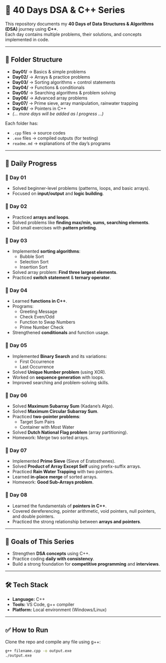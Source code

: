 # 🚀 40 Days DSA & C++ Series

This repository documents my **40 Days of Data Structures & Algorithms (DSA)** journey using **C++**.  
Each day contains multiple problems, their solutions, and concepts implemented in code.

---

## 📂 Folder Structure

- **Day01/** → Basics & simple problems  
- **Day02/** → Arrays & practice problems  
- **Day03/** → Sorting algorithms + control statements  
- **Day04/** → Functions & conditionals  
- **Day05/** → Searching algorithms & problem solving  
- **Day06/** → Advanced array problems  
- **Day07/** → Prime sieve, array manipulation, rainwater trapping  
- **Day08/** → Pointers in C++  
- *(… more days will be added as I progress …)*  

Each folder has:
- `.cpp` files → source codes  
- `.exe` files → compiled outputs (for testing)  
- `readme.md` → explanations of the day’s programs  

---

## 📅 Daily Progress

### 🔹 Day 01
- Solved beginner-level problems (patterns, loops, and basic arrays).  
- Focused on **input/output** and **logic building**.

### 🔹 Day 02
- Practiced **arrays and loops**.  
- Solved problems like **finding max/min, sums, searching elements**.  
- Did small exercises with **pattern printing**.  

### 🔹 Day 03
- Implemented **sorting algorithms**:
  - Bubble Sort
  - Selection Sort
  - Insertion Sort
- Solved array problem: **Find three largest elements**.  
- Practiced **switch statement** & **ternary operator**.  

### 🔹 Day 04
- Learned **functions in C++**.  
- Programs: 
  - Greeting Message  
  - Check Even/Odd  
  - Function to Swap Numbers  
  - Prime Number Check  
- Strengthened **conditionals** and function usage.  

### 🔹 Day 05
- Implemented **Binary Search** and its variations:
  - First Occurrence
  - Last Occurrence  
- Solved **Unique Number problem** (using XOR).  
- Worked on **sequence generation** with loops.  
- Improved searching and problem-solving skills.  

### 🔹 Day 06
- Solved **Maximum Subarray Sum** (Kadane’s Algo).  
- Solved **Maximum Circular Subarray Sum**.  
- Practiced **two-pointer problems**:
  - Target Sum Pairs
  - Container with Most Water  
- Solved **Dutch National Flag problem** (array partitioning).  
- Homework: Merge two sorted arrays.  

### 🔹 Day 07
- Implemented **Prime Sieve** (Sieve of Eratosthenes).  
- Solved **Product of Array Except Self** using prefix-suffix arrays.  
- Practiced **Rain Water Trapping** with two pointers.  
- Learned **in-place merge** of sorted arrays.  
- Homework: **Good Sub-Arrays problem**.  

### 🔹 Day 08
- Learned the fundamentals of **pointers in C++**.  
- Covered dereferencing, pointer arithmetic, void pointers, null pointers, and double pointers.  
- Practiced the strong relationship between **arrays and pointers**.  

---

## 🎯 Goals of This Series
- Strengthen **DSA concepts** using C++.  
- Practice coding **daily with consistency**.  
- Build a strong foundation for **competitive programming** and **interviews**.

---

## 🛠️ Tech Stack
- **Language:** C++  
- **Tools:** VS Code, g++ compiler  
- **Platform:** Local environment (Windows/Linux)  

---

## ✅ How to Run
Clone the repo and compile any file using g++:
```bash
g++ filename.cpp -o output.exe
./output.exe

